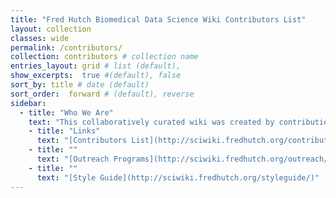 ```yaml
---
title: "Fred Hutch Biomedical Data Science Wiki Contributors List"
layout: collection
classes: wide
permalink: /contributors/
collection: contributors # collection name
entries_layout: grid # list (default),
show_excerpts:  true #(default), false
sort_by: title # date (default)
sort_order:  forward # (default), reverse
sidebar:
  - title: "Who We Are"
    text: "This collaboratively curated wiki was created by contributions from Fred Hutch investigators and staff.  The project team is led by the Translational Genomics Data Coordination Center.  For more information about this project or contributing, email Amy Paguirigan (apaguiri)."
    - title: "Links"
      text: "[Contributors List](http://sciwiki.fredhutch.org/contributors/)"
    - title: ""
      text: "[Outreach Programs](http://sciwiki.fredhutch.org/outreach/)"
    - title: ""
      text: "[Style Guide](http://sciwiki.fredhutch.org/styleguide/)"
---
```

